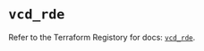 # `vcd_rde`

Refer to the Terraform Registory for docs: [`vcd_rde`](https://registry.terraform.io/providers/vmware/vcd/3.10.0/docs/resources/rde).
